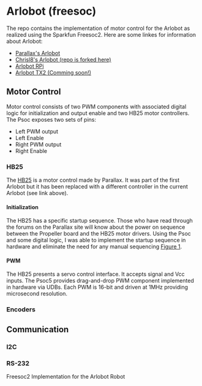 # Arlobot (freesoc)

The repo contains the implementation of motor control for the Arlobot as realized using the Sparkfun Freesoc2.  Here are some linkes for 
information about Arlobot:
* [Parallax's Arlobot](https://www.parallax.com/product/arlo-robotic-platform-system)
* [Chrisl8's Arlobot (repo is forked here)](https://github.com/chrisl8/ArloBot)
* [Arlobot RPi](https://github.com/tslator/arlobot_rpi)
* [Arlobot TX2 (Comming soon!)](https://github.com/tslator/arlobot_tx2)

## Motor Control
Motor control consists of two PWM components with associated digital logic for initialization and output enable and two HB25 motor 
controllers.  The Psoc exposes two sets of pins:
* Left PWM output
* Left Enable
* Right PWM output
* Right Enable

### HB25
The [HB25](https://www.parallax.com/sites/default/files/downloads/29144-HB-25-Motor-Controller-V1.2.pdf) is a motor control made by 
Parallax.  It was part of the first Arlobot but it has been replaced with a different controller in the current Arlobot (see link above).

#### Initialization
The HB25 has a specific startup sequence.  Those who have read through the forums on the Parallax site will know about the power on 
sequence between the Propeller board and the HB25 motor drivers.  Using the Psoc and some digital logic, I was able to implement the 
startup sequence in hardware and eliminate the need for any manual sequencing [Figure 1](https://github.com/tslator/arlobot_freesoc/images/hb25.png).

#### PWM
The HB25 presents a servo control interface.  It accepts signal and Vcc inputs.  The Psoc5 provides drag-and-drop PWM component implemented
in hardware via UDBs.  Each PWM is 16-bit and driven at 1MHz providing microsecond resolution.

### Encoders

## Communication

### I2C

### RS-232

Freesoc2 Implementation for the Arlobot Robot
